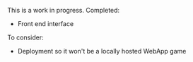 This is a work in progress. 
Completed:
- Front end interface

To consider:
- Deployment so it won't be a locally hosted WebApp game
